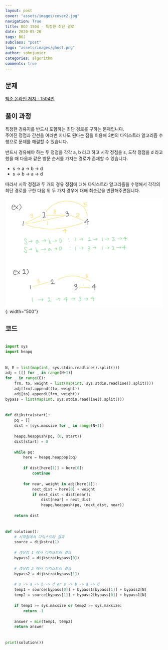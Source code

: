 ```yaml
---
layout: post
cover: "assets/images/cover2.jpg"
navigation: True
title: BOJ 1504 - 특정한 최단 경로
date: 2020-05-26
tags: BOJ
subclass: "post"
logo: "assets/images/ghost.png"
author: sohnjunior
categories: algorithm
comments: true
---
```


## 문제

[백준 온라인 저지 - 1504번](https://www.acmicpc.net/problem/1504)

## 풀이 과정

특정한 경유지를 반드시 포함하는 최단 경로를 구하는 문제입니다. <br>
주어진 정점과 간선을 여러번 지나도 된다는 점을 이용해 3번의 다익스트라 알고리즘 수행으로 문제를 해결할 수 있습니다. <br>

반드시 경유해야 하는 두 정점을 각각 a, b 라고 하고 시작 정점을 s, 도착 정점을 d 라고 했을 때 다음과 같은 방문 순서를 가지는 경로가 존재할 수 있습니다. <br>

- s -> a -> b -> d
- s -> b -> a -> d

따라서 시작 정점과 두 개의 경유 정점에 대해 다익스트라 알고리즘을 수행해서 각각의 최단 경로를 구한 다음 위 두 가지 경우에 대해 최솟값을 반환해주면됩니다. <br>

![이미지](/assets/images/boj/boj-1504.jpg){: width="500"}

## 코드

```python

import sys
import heapq


N, E = list(map(int, sys.stdin.readline().split()))
adj = [[] for _ in range(N+1)]
for _ in range(E):
    frm, to, weight = list(map(int, sys.stdin.readline().split()))
    adj[frm].append((to, weight))
    adj[to].append((frm, weight))
bypass = list(map(int, sys.stdin.readline().split()))


def dijkstra(start):
    pq = []
    dist = [sys.maxsize for _ in range(N+1)]

    heapq.heappush(pq, (0, start))
    dist[start] = 0

    while pq:
        here = heapq.heappop(pq)

        if dist[here[1]] < here[0]:
            continue

        for near, weight in adj[here[1]]:
            next_dist = here[0] + weight
            if next_dist < dist[near]:
                dist[near] = next_dist
                heapq.heappush(pq, (next_dist, near))

    return dist


def solution():
    # 시작점에서 다익스트라 결과
    source = dijkstra(1)

    # 경유점 1 에서 다익스트라 결과
    bypass1 = dijkstra(bypass[0])

    # 경유점 2 에서 다익스트라 결과
    bypass2 = dijkstra(bypass[1])

    # s -> a -> b -> d or s -> b -> a -> d
    temp1 = source[bypass[0]] + bypass1[bypass[1]] + bypass2[N]
    temp2 = source[bypass[1]] + bypass2[bypass[0]] + bypass1[N]

    if temp1 >= sys.maxsize or temp2 >= sys.maxsize:
        return -1

    answer = min(temp1, temp2)
    return answer


print(solution())

```
